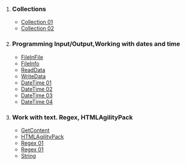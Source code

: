 1. ### Collections
   * [Collection 01](https://github.com/VanHakobyan/ISTC_Coding_School/tree/master/ISTC.ThirdStage.Advance/ISTC.ThirdStage.Advance.Collection.Collection01)
   * [Collection 02](https://github.com/VanHakobyan/ISTC_Coding_School/tree/master/ISTC.ThirdStage.Advance/ISTC.ThirdStage.Advance.Collection.Collection01)
2. ### Programming Input/Output,Working with dates and time
   * [FileInFile](https://github.com/VanHakobyan/ISTC_Coding_School/tree/master/ISTC.ThirdStage.Advance/ISTC.ThirdStage.Advance.File.FileInFile)
   * [FileInfo](https://github.com/VanHakobyan/ISTC_Coding_School/tree/master/ISTC.ThirdStage.Advance/ISTC.ThirdStage.Advance.File.FileInfo)
   * [ReadData](https://github.com/VanHakobyan/ISTC_Coding_School/tree/master/ISTC.ThirdStage.Advance/ISTC.ThirdStage.Advance.File.ReadData)
   * [WriteData](https://github.com/VanHakobyan/ISTC_Coding_School/tree/master/ISTC.ThirdStage.Advance/ISTC.ThirdStage.Advance.File.WriteData)
   * [DateTime 01](https://github.com/VanHakobyan/ISTC_Coding_School/tree/master/ISTC.ThirdStage.Advance/ISTC.ThirdStage.Advance.DateTime.DT01)
   * [DateTime 02](https://github.com/VanHakobyan/ISTC_Coding_School/tree/master/ISTC.ThirdStage.Advance/ISTC.ThirdStage.Advance.DateTime.DT02)
   * [DateTime 03](https://github.com/VanHakobyan/ISTC_Coding_School/tree/master/ISTC.ThirdStage.Advance/ISTC.ThirdStage.Advance.DateTime.DT03)
   * [DateTime 04](https://github.com/VanHakobyan/ISTC_Coding_School/tree/master/ISTC.ThirdStage.Advance/ISTC.ThirdStage.Advance.DateTime.DT04)
3. ### Work with text. Regex, HTMLAgilityPack
   * [GetContent](https://github.com/VanHakobyan/ISTC_Coding_School/tree/master/ISTC.ThirdStage.Advance/ISTC.ThirdStage.Advance.WorkWithText.GetContent)
   * [HTMLAgilityPack](https://github.com/VanHakobyan/ISTC_Coding_School/tree/master/ISTC.ThirdStage.Advance/ISTC.ThirdStage.Advance.WorkWithText.HTMLAP)
   * [Regex 01](https://github.com/VanHakobyan/ISTC_Coding_School/tree/master/ISTC.ThirdStage.Advance/ISTC.ThirdStage.Advance.WorkWithText.Rx01)   
   * [Regex 01](https://github.com/VanHakobyan/ISTC_Coding_School/tree/master/ISTC.ThirdStage.Advance/ISTC.ThirdStage.Advance.WorkWithText.Rx02)
    * [String](https://github.com/VanHakobyan/ISTC_Coding_School/tree/master/ISTC.ThirdStage.Advance/ISTC.ThirdStage.Advance.WorkWithText.Str)
